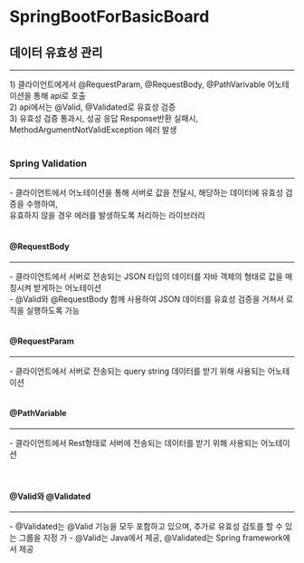# SpringBootForBasicBoard

<h2>데이터 유효성 관리</h2>
<hr>
 1) 클라이언트에게서 @RequestParam, @RequestBody, @PathVarivable 어노테이션을 통해 api로 호출<br>
 2) api에서는 @Valid, @Validated로 유효성 검증<br>
 3) 유효성 검증 통과시, 성공 응답 Response반환 실패시, MethodArgumentNotValidException 에러 발생<br>
<br>

 <h3>Spring Validation</h3>
 <hr>
 - 클라이언트에서 어노테이션을 통해 서버로 값을 전달시, 해당하는 데이터에 유효성 검증을 수행하여,<br>
  유효하지 않을 경우 에러를 발생하도록 처리하는 라이브러리<br>
 <br>

  <h4>@RequestBody</h4>
  <hr>
  - 클라이언트에서 서버로 전송되는 JSON 타입의 데이터를 자바 객체의 형태로 값을 매칭시켜 받게하는 어노테이션<br>
  - @Valid와 @RequestBody 함께 사용하여 JSON 데이터를 유효성 검증을 거쳐서 로직을 실행하도록 가능<br>
  <br>

  <h4>@RequestParam</h4>
  <hr>
  - 클라이언트에서 서버로 전송되는 query string 데이터를 받기 위해 사용되는 어노테이션<br>
  <br>

  <h4>@PathVariable</h4>
  <hr>
  - 클라이언트에서 Rest형태로 서버에 전송되는 데이터를 받기 위해 사용되는 어노테이션<br>
  <br><br>
  
  <h4>@Valid와 @Validated</h4>
  <hr>
  - @Validated는 @Valid 기능을 모두 포함하고 있으며, 추가로 유효성 검토를 할 수 있는 그룹을  지정 가
  - @Valid는 Java에서 제공, @Validated는 Spring framework에서 제공
 

